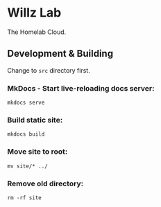 # Willz Lab

The Homelab Cloud.

## Development & Building

Change to `src` directory first.

### MkDocs - Start live-reloading docs server:
```
mkdocs serve
```

### Build static site:
```
mkdocs build 
```

### Move site to root:
```
mv site/* ../
```

### Remove old directory:
```
rm -rf site
```
